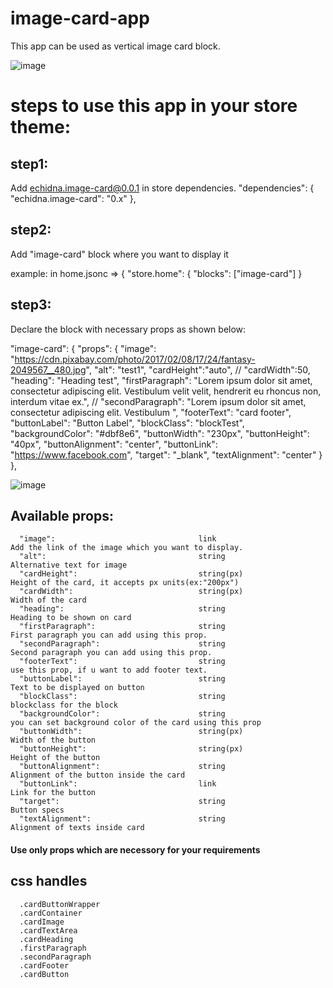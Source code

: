 # image-card-app

This app can be used as vertical image card block.

![image](https://user-images.githubusercontent.com/91450011/148213464-23c8a7e2-097b-4967-81e2-253b94b15dfc.png)
# steps to use this app in your store theme:

## step1:
Add echidna.image-card@0.0.1 in store dependencies.
  "dependencies": {
    "echidna.image-card": "0.x"
  },
  
## step2:
Add "image-card" block where you want to display it

example: in home.jsonc => {
                         "store.home": {
                           "blocks": ["image-card"]
                           }
## step3:
Declare the block with necessary props as shown below:

"image-card": {
    "props": {
      "image": "https://cdn.pixabay.com/photo/2017/02/08/17/24/fantasy-2049567__480.jpg",
      "alt": "test1",
      "cardHeight":"auto",
      // "cardWidth":50,
      "heading": "Heading test",
      "firstParagraph": "Lorem ipsum dolor sit amet, consectetur adipiscing elit. Vestibulum velit velit, hendrerit eu rhoncus non, interdum vitae ex.",
      // "secondParagraph": "Lorem ipsum dolor sit amet, consectetur adipiscing elit. Vestibulum ",
      "footerText": "card footer",
      "buttonLabel": "Button Label",
      "blockClass": "blockTest",
      "backgroundColor": "#dbf8e6",
      "buttonWidth": "230px",
      "buttonHeight": "40px",
      "buttonAlignment": "center",
      "buttonLink": "https://www.facebook.com",
      "target": "_blank",
      "textAlignment": "center"
    }
  },
  

![image](https://user-images.githubusercontent.com/91450011/148217466-22c69705-6d37-48d4-9ba2-2ba28d6c9039.png)

## Available props:
      "image":                                link                         Add the link of the image which you want to display.
      "alt":                                  string                       Alternative text for image
      "cardHeight":                           string(px)                   Height of the card, it accepts px units(ex:"200px")
      "cardWidth":                            string(px)                   Width of the card
      "heading":                              string                       Heading to be shown on card
      "firstParagraph":                       string                       First paragraph you can add using this prop.
      "secondParagraph":                      string                       Second paragraph you can add using this prop.
      "footerText":                           string                       use this prop, if u want to add footer text.
      "buttonLabel":                          string                       Text to be displayed on button
      "blockClass":                           string                       blockclass for the block
      "backgroundColor":                      string                       you can set background color of the card using this prop
      "buttonWidth":                          string(px)                   Width of the button
      "buttonHeight":                         string(px)                   Height of the button
      "buttonAlignment":                      string                       Alignment of the button inside the card               
      "buttonLink":                           link                         Link for the button
      "target":                               string                       Button specs
      "textAlignment":                        string                       Alignment of texts inside card
      
  #### Use only props which are necessory for your requirements

## css handles
      .cardButtonWrapper
      .cardContainer
      .cardImage
      .cardTextArea
      .cardHeading
      .firstParagraph
      .secondParagraph
      .cardFooter
      .cardButton
 
